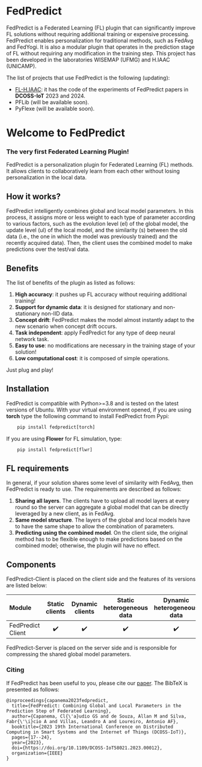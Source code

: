 
# FedPredict

FedPredict is a Federated Learning (FL) plugin that can significantly improve FL solutions without requiring additional training or expensive processing. 
FedPredict enables personalization for traditional methods, such as FedAvg and FedYogi. 
It is also a modular plugin that operates in the prediction stage of FL without requiring any modification in the training step. 
This project has been developed in the laboratories WISEMAP (UFMG) and H.IAAC (UNICAMP).

The list of projects that use FedPredict is the following (updating):

- [FL-H.IAAC](https://github.com/AllanMSouza/FL-H.IAAC): it has the code of the experiments of FedPredict papers in **DCOSS-IoT** 2023 and 2024.
- PFLib (will be available soon).
- PyFlexe (will be available soon).

# Welcome to FedPredict
### The very first Federated Learning Plugin!

FedPredict is a personalization plugin for Federated Learning (FL) methods.
It allows clients to collaboratively learn from each other without losing personalization in the local data.

## How it works?

FedPredict intelligently combines global and local model parameters. In this process,
it assigns more or less weight to each type of parameter according to various factors, such as 
the evolution level (el) of the global model, the update level (ul) of the local model, and the 
similarity (s) between the old data (i.e., the one in which the model was previously trained) and 
the recently acquired data). Then, the client uses the combined model to make predictions over the test/val data.

## Benefits

The list of benefits of the plugin as listed as follows:

1. **High accuracy**: it pushes up FL accuracy without requiring additional training!
2. **Support for dynamic data**: it is designed for stationary and non-stationary non-IID data.
3. **Concept drift**: FedPredict makes the model almost instantly adapt to the new scenario when concept drift occurs.
4. **Task independent**: apply FedPredict for any type of deep neural network task.
2. **Easy to use**: no modifications are necessary in the training stage of your solution!
3. **Low computational cost**: it is composed of simple operations.

Just plug and play!

## Installation

FedPredict is compatible with Python>=3.8 and is tested on the latest versions of Ubuntu.
With your virtual environment opened, if you are using **torch** type the following command to install FedPredict from Pypi:

```python
    pip install fedpredict[torch]
```

If you are using **Flower** for FL simulation, type:

```python
    pip install fedpredict[flwr]
```

## FL requirements

In general, if your solution shares some level of similarity with FedAvg, then FedPredict is ready to use.
The requirements are described as follows:


1. **Sharing all layers**. The clients have to upload all model layers at every round so the server can aggregate a global model that can be directly leveraged by a new client, as in FedAvg.
2. **Same model structure**. The layers of the global and local models have to have the same shape to allow the combination of parameters.
3.  **Predicting using the combined model**. On the client side, the original method has to be flexible enough to make predictions based on the combined model; otherwise, the plugin will have no effect.

## Components

FedPredict-Client is placed on the client side and the features of its versions are listed below:

| Module               | Static clients | Dynamic clients | Static heterogeneous data | Dynamic heterogeneous data | 
|:---------------------|     :---:      |     :---:     |:-------------------------:|:--------------------------:|
| FedPredict Client    |    :heavy_check_mark:   |    :heavy_check_mark:   |             :heavy_check_mark:              |              :heavy_check_mark:              |

FedPredict-Server is placed on the server side and is responsible for compressing the shared global model parameters.

### Citing

If FedPredict has been useful to you, please cite our [paper](https://ieeexplore.ieee.org/abstract/document/10257293). The BibTeX is presented as follows:

```
@inproceedings{capanema2023fedpredict,
  title={FedPredict: Combining Global and Local Parameters in the Prediction Step of Federated Learning},
  author={Capanema, Cl{\'a}udio GS and de Souza, Allan M and Silva, Fabr{\'\i}cio A and Villas, Leandro A and Loureiro, Antonio AF},
  booktitle={2023 19th International Conference on Distributed Computing in Smart Systems and the Internet of Things (DCOSS-IoT)},
  pages={17--24},
  year={2023},
  doi={https://doi.org/10.1109/DCOSS-IoT58021.2023.00012},
  organization={IEEE}
}
```


